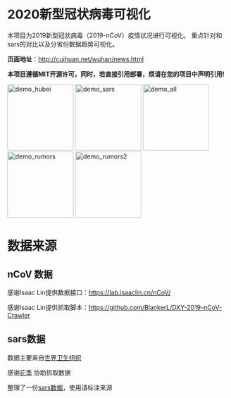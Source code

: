 # 2020新型冠状病毒可视化
本项目为2019新型冠状病毒（2019-nCoV）疫情状况进行可视化。
重点针对和sars的对比以及分省份数据趋势可视化。

**页面地址**：http://cuihuan.net/wuhan/news.html

**本项目遵循MIT开源许可，同时，若直接引用部署，烦请在您的项目中声明引用!**

<img  width="150px" src="http://cuihuan.net/wuhan/static/images/demo_hubei.png"  alt="demo_hubei"/> <img width="150px" src="http://cuihuan.net/wuhan/static/images/demo_sars.png"  alt="demo_sars"/> <img width="150px" src="http://cuihuan.net/wuhan/static/images/demo_all.png"  alt="demo_all"/> <img width="150px" src="http://cuihuan.net/wuhan/static/images/demo_rumors.png"  alt="demo_rumors"/> <img width="150px" src="http://cuihuan.net/wuhan/static/images/demo_rumors2.png"  alt="demo_rumors2"/>


# 数据来源
## nCoV 数据
感谢Isaac Lin提供数据接口：https://lab.isaaclin.cn/nCoV/

感谢Isaac Lin提供抓取脚本：https://github.com/BlankerL/DXY-2019-nCoV-Crawler

## sars数据
数据主要来自[世界卫生组织](https://www.who.int/csr/sars/country/en/)

感谢[花季](895126066@qq.com) 协助抓取数据

整理了一份[sars数据](./data/sars/all)，使用请标注来源
